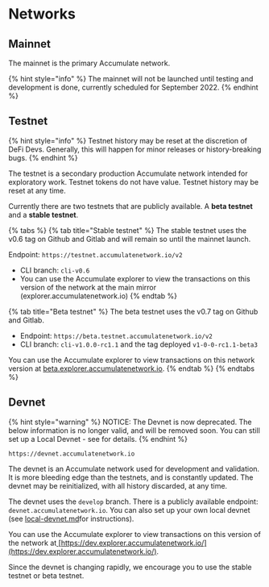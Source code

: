 # Networks

## Mainnet

The mainnet is the primary Accumulate network.

{% hint style="info" %}
The mainnet will not be launched until testing and development is done, currently scheduled for September 2022.
{% endhint %}

## Testnet

{% hint style="info" %}
Testnet history may be reset at the discretion of DeFi Devs. Generally, this will happen for minor releases or history-breaking bugs.
{% endhint %}

The testnet is a secondary production Accumulate network intended for exploratory work. Testnet tokens do not have value. Testnet history may be reset at any time.

Currently there are two testnets that are publicly available. A **beta testnet** and a **stable testnet**.

{% tabs %}
{% tab title="Stable testnet" %}
The stable testnet uses the v0.6 tag on Github and Gitlab and will remain so until the mainnet launch.

Endpoint: `https://testnet.accumulatenetwork.io/v2`

* CLI branch: `cli-v0.6`
* You can use the Accumulate explorer to view the transactions on this version of the network at the main mirror (explorer.accumulatenetwork.io)
{% endtab %}

{% tab title="Beta testnet" %}
The beta testnet uses the v0.7 tag on Github and Gitlab.

* Endpoint: `https://beta.testnet.accumulatenetwork.io/v2`
* CLI branch: `cli-v1.0.0-rc1.1` and the tag deployed `v1-0-0-rc1.1-beta3`

You can use the Accumulate explorer to view transactions on this network version at [beta.explorer.accumulatenetwork.io](https://beta.explorer.accumulatenetwork.io).
{% endtab %}
{% endtabs %}

## Devnet

{% hint style="warning" %}
NOTICE: The Devnet is now deprecated. The below information is no longer valid, and will be removed soon. You can still set up a Local Devnet - see for details.
{% endhint %}

`https://devnet.accumulatenetwork.io`

The devnet is an Accumulate network used for development and validation. It is more bleeding edge than the testnets, and is constantly updated. The devnet may be reinitialized, with all history discarded, at any time.

The devnet uses the `develop` branch. There is a publicly available endpoint: `devnet.accumulatenetwork.io`. You can also set up your own local devnet (see [local-devnet.md](../setup/local-devnet.md "mention")for instructions).

You can use the Accumulate explorer to view transactions on this version of the network at[ ](https://dev.explorer.accumulatenetwork.io/)[https://dev.explorer.accumulatenetwork.io/](https://dev.explorer.accumulatenetwork.io/).

Since the devnet is changing rapidly, we encourage you to use the stable testnet or beta testnet.

